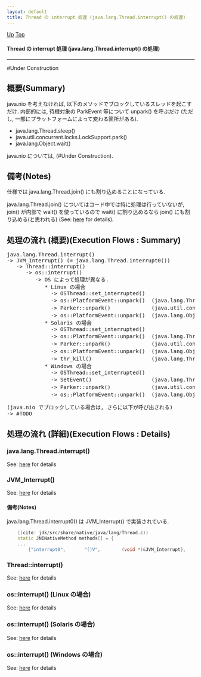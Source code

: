 ```yaml
---
layout: default
title: Thread の interrupt 処理 (java.lang.Thread.interrupt() の処理)  
---
```

[Up](no1IkYYOWe.html) [Top](../index.html)

#### Thread の interrupt 処理 (java.lang.Thread.interrupt() の処理)  

--- 
#Under Construction

## 概要(Summary)
java.nio を考えなければ, 以下のメソッドでブロックしているスレッドを起こすだけ.
内部的には, 待機対象の ParkEvent 等について unpark() を呼ぶだけ
(ただし, 一部にプラットフォームによって変わる箇所がある).

  * java.lang.Thread.sleep()
  * java.util.concurrent.locks.LockSupport.park()
  * java.lang.Object.wait()

java.nio については, (#Under Construction).

## 備考(Notes)
仕様では java.lang.Thread.join() にも割り込めることになっている.

java.lang.Thread.join() についてはコード中では特に処理は行っていないが,
join() が内部で wait() を使っているので wait() に割り込めるなら join() にも割り込める(と思われる)
(See: [here](no3059vOq.html) for details).


## 処理の流れ (概要)(Execution Flows : Summary)
<div class="flow-abst"><pre>
java.lang.Thread.interrupt()
-&gt; JVM_Interrupt() (= java.lang.Thread.interrupt0())
   -&gt; Thread::interrupt()
      -&gt; os::interrupt()
         -&gt; OS によって処理が異なる.
            * Linux の場合
              -&gt; OSThread::set_interrupted()
              -&gt; os::PlatformEvent::unpark()  (java.lang.Thread.sleep() に割り込むため)
              -&gt; Parker::unpark()             (java.util.concurrent.locks.LockSupport.park() に割り込むため)
              -&gt; os::PlatformEvent::unpark()  (java.lang.Object.wait() に割り込むため)
            * Solaris の場合
              -&gt; OSThread::set_interrupted()
              -&gt; os::PlatformEvent::unpark()  (java.lang.Thread.sleep() に割り込むため)
              -&gt; Parker::unpark()             (java.util.concurrent.locks.LockSupport.park() に割り込むため)
              -&gt; os::PlatformEvent::unpark()  (java.lang.Object.wait() に割り込むため)
              -&gt; thr_kill()                   (java.lang.Thread.sleep() に割り込むため)
            * Windows の場合
              -&gt; OSThread::set_interrupted()
              -&gt; SetEvent()                   (java.lang.Thread.sleep() に割り込むため)
              -&gt; Parker::unpark()             (java.util.concurrent.locks.LockSupport.park() に割り込むため)
              -&gt; os::PlatformEvent::unpark()  (java.lang.Object.wait() に割り込むため)
</pre></div>

<div class="flow-abst"><pre>
(java.nio でブロックしている場合は, さらに以下が呼び出される)
-&gt; #TODO
</pre></div>


## 処理の流れ (詳細)(Execution Flows : Details)
### java.lang.Thread.interrupt()
See: [here](no2114MVN.html) for details
### JVM_Interrupt()
See: [here](no2114ZfT.html) for details
#### 備考(Notes)
java.lang.Thread.interrupt0() は JVM_Interrupt() で実装されている.


```cpp
    ((cite: jdk/src/share/native/java/lang/Thread.c))
    static JNINativeMethod methods[] = {
    ...
        {"interrupt0",       "()V",        (void *)&JVM_Interrupt},
```

### Thread::interrupt()
See: [here](no2114mpZ.html) for details
### os::interrupt() (Linux の場合)
See: [here](no2114zzf.html) for details
### os::interrupt() (Solaris の場合)
See: [here](no2114ATC.html) for details
### os::interrupt() (Windows の場合)
See: [here](no2114aga.html) for details






